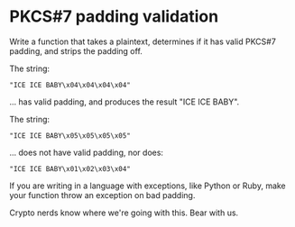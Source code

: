 # PKCS#7 padding validation

Write a function that takes a plaintext, determines if it has valid PKCS#7 padding, and strips the padding off.

The string:

```text
"ICE ICE BABY\x04\x04\x04\x04"
```

... has valid padding, and produces the result "ICE ICE BABY".

The string:

```text
"ICE ICE BABY\x05\x05\x05\x05"
```

... does not have valid padding, nor does:

```text
"ICE ICE BABY\x01\x02\x03\x04"
```

If you are writing in a language with exceptions, like Python or Ruby, make your function throw an exception on bad
padding.

Crypto nerds know where we're going with this. Bear with us.
